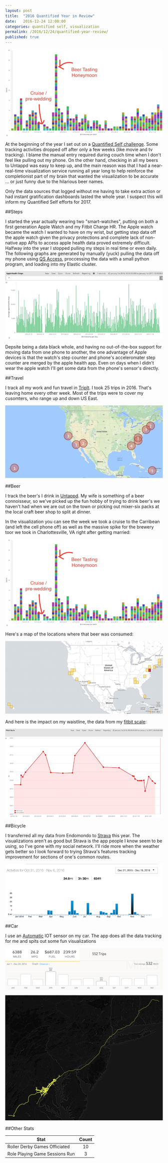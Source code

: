```yaml
---
layout: post
title:  "2016 Quantified Year in Review"
date:   2016-12-24 12:00:00
categories: quantified self, visualization
permalink: /2016/12/24/quantified-year-review/
published: true
---
```


![Beer Bar Graph](/images/posts/2016-12-24-beerBar.jpg)


At the beginning of the year I set out on a [Quantified Self challenge](/2016/01/03/quantified-self-ifttt-zapier-elasticsearch/).  Some tracking activities dropped off after only a few weeks (like movie and tv tracking).  I blame the manual entry required during couch time when I don't feel like pulling out my phone. On the other hand, checking in all my beers to Untappd was easy to keep up, and the main reason was that I had a near-real-time visualization service running all year long to help reinforce the completionist part of my brain that wanted the visualization to be accurate ... or just funny due to the hilarious beer names.

Only the data sources that logged without me having to take extra action or had instant gratification dashboards lasted the whole year.  I suspect this will inform my Quantified Self efforts for 2017.

##Steps

I started the year actually wearing two "smart-watches", putting on both a first generation Apple Watch and my Fitbit Charge HR.  The Apple watch became the watch I wanted to have on my wrist, but getting step data off the apple watch given the privacy protections and complete lack of non-native app APIs to access apple health data proved extremely difficult. Halfway into the year I stopped pulling my steps in real time or even daily.  The following graphs are generated by manually (yuck) pulling the data off my phone using [QS Access](https://itunes.apple.com/us/app/qs-access/id920297614), proccessing the data with a small python program, and loading into my Elastic cluster.

![Steps](/images/posts/2016-12-24-steps.jpg)

Depsite being a data black whole, and having no out-of-the-box support for moving data from one phone to another, the one advantage of Apple devices is that the watch's step counter and phone's acceleromater step counter are merged by the apple health app.  Even on days when I didn't wear the apple watch I'll get some data from the phone's sensor's directly.

##Travel

I track all my work and fun travel in [TripIt](tripit.com).  I took 25 trips in 2016.  That's leaving home every other week.  Most of the trips were to cover my cusomters, who range up and down US East.

![Travel](/images/posts/2016-12-24-travel.jpg)

##Beer

I track the beer's I drink in [Untappd](untappd.com).  My wife is something of a beer connoisseur, so we've picked up the fun hobby of trying to drink beer's we haven't had when we are out on the town or picking out mixer-six packs at the local craft beer shop to split at dinner.

In the visualization you can see the week we took a cruise to the Carribean (and left the cell phone off) as well as the massive spike for the brewery toor we took in Charlottesville, VA right after getting married:

![Beer Bar Graph](/images/posts/2016-12-24-beerBar.jpg)

Here's a map of the locations where that beer was consumed:

![Beer Map](/images/posts/2016-12-24-beerMap.jpg)

And here is the impact on my waistline, the data from my [fitbit scale](https://www.fitbit.com/aria):

![Fitbit scale](/images/posts/2016-12-24-weight.jpg)

##Bicycle

I transferred all my data from Endomondo to [Strava](strava.com) this year. The visualizations aren't as good but Strava is the app people I know seem to be using, so I've gone with my social network.  I'll ride more when the weather gets better so I look forward to trying Strava's features tracking improvement for sections of one's common routes.

![Travel](/images/posts/2016-12-24-bike.jpg)

##Car

I use an [Automatic](https://www.automatic.com/) IOT sensor on my car.  The app does all the data tracking for me and spits out some fun visualizations

![Travel](/images/posts/2016-12-24-drivingNum.jpg)

![Travel](/images/posts/2016-12-24-driving.jpg)

##Other Stats

| Stat        | Count           |
| ------------- |:-------------:|
| Roller Derby Games Officiated | 10 |
| Role Playing Game Sessions Run | 3 |

